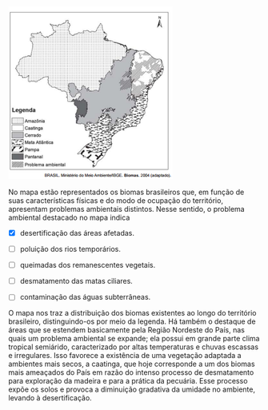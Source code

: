 

![](2e4cf40e-ce68-5498-4276-3784b1af53fb.png)

No mapa estão representados os biomas brasileiros que, em função de suas características físicas e do modo de ocupação do território, apresentam problemas ambientais distintos. Nesse sentido, o problema ambiental destacado no mapa indica



- [x] desertificação das áreas afetadas.
- [ ] poluição dos rios temporários.
- [ ] queimadas dos remanescentes vegetais.
- [ ] desmatamento das matas ciliares.
- [ ] contaminação das águas subterrâneas.


O mapa nos traz a distribuição dos biomas existentes ao longo do território brasileiro, distinguindo-os por meio da legenda. Há também o destaque de áreas que se estendem basicamente pela Região Nordeste do País, nas quais um problema ambiental se expande; ela possui em grande parte clima tropical semiárido, caracterizado por altas temperaturas e chuvas escassas e irregulares. Isso favorece a existência de uma vegetação adaptada a ambientes mais secos, a caatinga, que hoje corresponde a um dos biomas mais ameaçados do País em razão do intenso processo de desmatamento para exploração da madeira e para a prática da pecuária. Esse processo expõe os solos e provoca a diminuição gradativa da umidade no ambiente, levando à desertificação.
